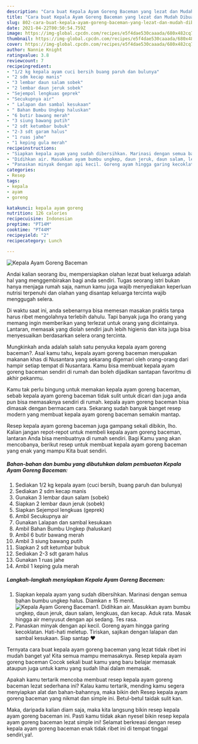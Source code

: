 ```yaml
---
description: "Cara buat Kepala Ayam Goreng Baceman yang lezat dan Mudah Dibuat"
title: "Cara buat Kepala Ayam Goreng Baceman yang lezat dan Mudah Dibuat"
slug: 802-cara-buat-kepala-ayam-goreng-baceman-yang-lezat-dan-mudah-dibuat
date: 2021-04-22T00:50:54.759Z
image: https://img-global.cpcdn.com/recipes/e5f4dae530caaada/680x482cq70/kepala-ayam-goreng-baceman-foto-resep-utama.jpg
thumbnail: https://img-global.cpcdn.com/recipes/e5f4dae530caaada/680x482cq70/kepala-ayam-goreng-baceman-foto-resep-utama.jpg
cover: https://img-global.cpcdn.com/recipes/e5f4dae530caaada/680x482cq70/kepala-ayam-goreng-baceman-foto-resep-utama.jpg
author: Nannie Knight
ratingvalue: 3.8
reviewcount: 7
recipeingredient:
- "1/2 kg kepala ayam cuci bersih buang paruh dan bulunya"
- "2 sdm kecap manis"
- "3 lembar daun salam sobek"
- "2 lembar daun jeruk sobek"
- "Sejempol lengkuas geprek"
- "Secukupnya air"
- " Lalapan dan sambal kesukaan"
- " Bahan Bumbu Ungkep haluskan"
- "6 butir bawang merah"
- "3 siung bawang putih"
- "2 sdt ketumbar bubuk"
- "2-3 sdt garam halus"
- "1 ruas jahe"
- "1 keping gula merah"
recipeinstructions:
- "Siapkan kepala ayam yang sudah dibersihkan. Marinasi dengan semua bahan bumbu ungkep halus. Diamkan ± 15 menit."
- "Didihkan air. Masukkan ayam bumbu ungkep, daun jeruk, daun salam, lengkuas, dan kecap. Aduk rata. Masak hingga air menyusut dengan api sedang. Tes rasa."
- "Panaskan minyak dengan api kecil. Goreng ayam hingga garing kecoklatan. Hati-hati meletup. Tiriskan, sajikan dengan lalapan dan sambal kesukaan. Siap santap ❤"
categories:
- Resep
tags:
- kepala
- ayam
- goreng

katakunci: kepala ayam goreng 
nutrition: 126 calories
recipecuisine: Indonesian
preptime: "PT14M"
cooktime: "PT44M"
recipeyield: "2"
recipecategory: Lunch

---
```



![Kepala Ayam Goreng Baceman](https://img-global.cpcdn.com/recipes/e5f4dae530caaada/680x482cq70/kepala-ayam-goreng-baceman-foto-resep-utama.jpg)

Andai kalian seorang ibu, mempersiapkan olahan lezat buat keluarga adalah hal yang menggembirakan bagi anda sendiri. Tugas seorang istri bukan hanya menjaga rumah saja, namun kamu juga wajib menyediakan keperluan nutrisi terpenuhi dan olahan yang disantap keluarga tercinta wajib menggugah selera.

Di waktu  saat ini, anda sebenarnya bisa memesan masakan praktis tanpa harus ribet mengolahnya terlebih dahulu. Tapi banyak juga lho orang yang memang ingin memberikan yang terlezat untuk orang yang dicintainya. Lantaran, memasak yang diolah sendiri jauh lebih higienis dan kita juga bisa menyesuaikan berdasarkan selera orang tercinta. 



Mungkinkah anda adalah salah satu penyuka kepala ayam goreng baceman?. Asal kamu tahu, kepala ayam goreng baceman merupakan makanan khas di Nusantara yang sekarang digemari oleh orang-orang dari hampir setiap tempat di Nusantara. Kamu bisa membuat kepala ayam goreng baceman sendiri di rumah dan boleh dijadikan santapan favoritmu di akhir pekanmu.

Kamu tak perlu bingung untuk memakan kepala ayam goreng baceman, sebab kepala ayam goreng baceman tidak sulit untuk dicari dan juga anda pun bisa memasaknya sendiri di rumah. kepala ayam goreng baceman bisa dimasak dengan bermacam cara. Sekarang sudah banyak banget resep modern yang membuat kepala ayam goreng baceman semakin mantap.

Resep kepala ayam goreng baceman juga gampang sekali dibikin, lho. Kalian jangan repot-repot untuk membeli kepala ayam goreng baceman, lantaran Anda bisa membuatnya di rumah sendiri. Bagi Kamu yang akan mencobanya, berikut resep untuk membuat kepala ayam goreng baceman yang enak yang mampu Kita buat sendiri.

<!--inarticleads1-->

##### Bahan-bahan dan bumbu yang dibutuhkan dalam pembuatan Kepala Ayam Goreng Baceman:

1. Sediakan 1/2 kg kepala ayam (cuci bersih, buang paruh dan bulunya)
1. Sediakan 2 sdm kecap manis
1. Gunakan 3 lembar daun salam (sobek)
1. Siapkan 2 lembar daun jeruk (sobek)
1. Siapkan Sejempol lengkuas (geprek)
1. Ambil Secukupnya air
1. Gunakan  Lalapan dan sambal kesukaan
1. Ambil  Bahan Bumbu Ungkep (haluskan)
1. Ambil 6 butir bawang merah
1. Ambil 3 siung bawang putih
1. Siapkan 2 sdt ketumbar bubuk
1. Sediakan 2-3 sdt garam halus
1. Gunakan 1 ruas jahe
1. Ambil 1 keping gula merah




<!--inarticleads2-->

##### Langkah-langkah menyiapkan Kepala Ayam Goreng Baceman:

1. Siapkan kepala ayam yang sudah dibersihkan. Marinasi dengan semua bahan bumbu ungkep halus. Diamkan ± 15 menit.
<img src="https://img-global.cpcdn.com/steps/10099cd1e8e31207/160x128cq70/kepala-ayam-goreng-baceman-langkah-memasak-1-foto.jpg" alt="Kepala Ayam Goreng Baceman">1. Didihkan air. Masukkan ayam bumbu ungkep, daun jeruk, daun salam, lengkuas, dan kecap. Aduk rata. Masak hingga air menyusut dengan api sedang. Tes rasa.
1. Panaskan minyak dengan api kecil. Goreng ayam hingga garing kecoklatan. Hati-hati meletup. Tiriskan, sajikan dengan lalapan dan sambal kesukaan. Siap santap ❤




Ternyata cara buat kepala ayam goreng baceman yang lezat tidak ribet ini mudah banget ya! Kita semua mampu memasaknya. Resep kepala ayam goreng baceman Cocok sekali buat kamu yang baru belajar memasak ataupun juga untuk kamu yang sudah lihai dalam memasak.

Apakah kamu tertarik mencoba membuat resep kepala ayam goreng baceman lezat sederhana ini? Kalau kamu tertarik, mending kamu segera menyiapkan alat dan bahan-bahannya, maka bikin deh Resep kepala ayam goreng baceman yang nikmat dan simple ini. Betul-betul taidak sulit kan. 

Maka, daripada kalian diam saja, maka kita langsung bikin resep kepala ayam goreng baceman ini. Pasti kamu tiidak akan nyesel bikin resep kepala ayam goreng baceman lezat simple ini! Selamat berkreasi dengan resep kepala ayam goreng baceman enak tidak ribet ini di tempat tinggal sendiri,ya!.

